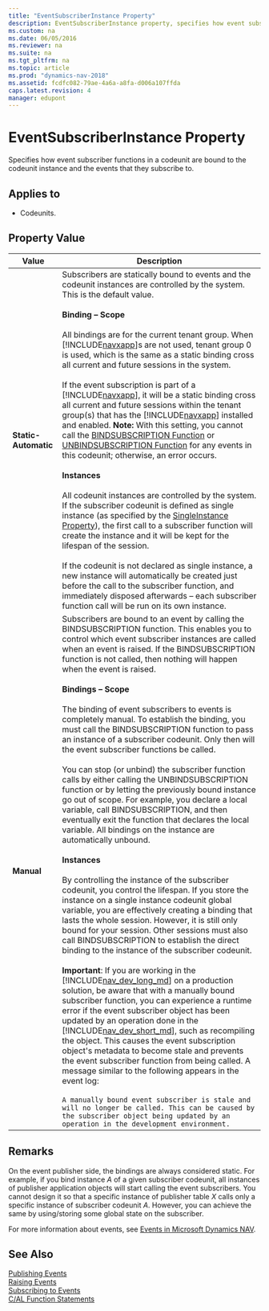 ```yaml
---
title: "EventSubscriberInstance Property"
description: EventSubscriberInstance property, specifies how event subscriber functions in a codeunit are bound to the codeunit instance.
ms.custom: na
ms.date: 06/05/2016
ms.reviewer: na
ms.suite: na
ms.tgt_pltfrm: na
ms.topic: article
ms.prod: "dynamics-nav-2018"
ms.assetid: fcdfc082-79ae-4a6a-a8fa-d006a107ffda
caps.latest.revision: 4
manager: edupont
---
```

# EventSubscriberInstance Property
Specifies how event subscriber functions in a codeunit are bound to the codeunit instance and the events that they subscribe to.  

## Applies to  

-   Codeunits.  

## Property Value  

|Value|Description|  
|-----------|-----------------|  
|**Static-Automatic**|Subscribers are statically bound to events and the codeunit instances are controlled by the system. This is the default value.<br /><br /> **Binding – Scope**<br /><br /> All bindings are for the current tenant group. When [!INCLUDE[navxapp](includes/navxapp_md.md)]s are not used, tenant group 0 is used, which is the same as a static binding cross all current and future sessions in the system.<br /><br /> If the event subscription is part of a [!INCLUDE[navxapp](includes/navxapp_md.md)], it will be a static binding cross all current and future sessions within the tenant group\(s\) that has the [!INCLUDE[navxapp](includes/navxapp_md.md)] installed and enabled. **Note:**  With this setting, you cannot call the [BINDSUBSCRIPTION Function](BINDSUBSCRIPTION-Function.md) or [UNBINDSUBSCRIPTION Function](UNBINDSUBSCRIPTION-Function.md) for any events in this codeunit; otherwise, an error occurs. <br /><br /> **Instances**<br /><br /> All codeunit instances are controlled by the system. If the subscriber codeunit is defined as single instance \(as specified by the [SingleInstance Property](SingleInstance-Property.md)\), the first call to a subscriber function will create the instance and it will be kept for the lifespan of the session.<br /><br /> If the codeunit is not declared as single instance, a new instance will automatically be created just before the call to the subscriber function, and immediately disposed afterwards – each subscriber function call will be run on its own instance.|  
|**Manual**|Subscribers are bound to an event by calling the BINDSUBSCRIPTION function. This enables you to control which event subscriber instances are called when an event is raised. If the BINDSUBSCRIPTION function is not called, then nothing will happen when the event is raised.<br /><br /> **Bindings – Scope**<br /><br /> The binding of event subscribers to events is completely manual. To establish the binding, you must call the BINDSUBSCRIPTION function to pass an instance of a subscriber codeunit. Only then will the event subscriber functions be called.<br /><br /> You can stop \(or unbind\) the subscriber function calls by either calling the UNBINDSUBSCRIPTION function or by letting the previously bound instance go out of scope. For example, you declare a local variable, call BINDSUBSCRIPTION, and then eventually exit the function that declares the local variable. All bindings on the instance are automatically unbound.<br /><br /> **Instances**<br /><br /> By controlling the instance of the subscriber codeunit, you control the lifespan. If you store the instance on a single instance codeunit global variable, you are effectively creating a binding that lasts the whole session. However, it is still only bound for your session. Other sessions must also call BINDSUBSCRIPTION to establish the direct binding to the instance of the subscriber codeunit. <br /><br />**Important**: If you are working in the [!INCLUDE[nav_dev_long_md](includes/nav_dev_long_md.md)] on a production solution, be aware that with a manually bound subscriber function, you can experience a runtime error if the event subscriber object has been updated by an operation done in the [!INCLUDE[nav_dev_short_md](includes/nav_dev_short_md.md)], such as recompiling the object. This causes the event subscription object's metadata to become stale and prevents the event subscriber function from being called. A message similar to the following appears in the event log:<br /><br />`A manually bound event subscriber is stale and will no longer be called. This can be caused by the subscriber object being updated by an operation in the development environment.`   |  

## Remarks  
On the event publisher side, the bindings are always considered static. For example, if you bind instance *A* of a given subscriber codeunit, all instances of publisher application objects will start calling the event subscribers. You cannot design it so that a specific instance of publisher table *X* calls only a specific instance of subscriber codeunit *A*. However, you can achieve the same by using/storing some global state on the subscriber. 



For more information about events, see [Events in Microsoft Dynamics NAV](Events-in-Microsoft-Dynamics-NAV.md).  

## See Also  
 [Publishing Events](Publishing-Events.md)   
 [Raising Events](Raising-Events.md)   
 [Subscribing to Events](Subscribing-to-Events.md)   
 [C/AL Function Statements](C-AL-Function-Statements.md)
